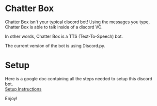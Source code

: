 # Chatter Box

Chatter Box isn't your typical discord bot!
Using the messages you type, Chatter Box is able to talk inside of a discord VC.

In other words, Chatter Box is a TTS (Text-To-Speech) bot.

The current version of the bot is using Discord.py.


# Setup

Here is a google doc containing all the steps needed to setup this discord bot.
<br>[Setup Instructions](https://docs.google.com/document/d/1KjbmoMgFNm3SDCSmVb-vhsCl_4UsAQZC3tIImlye51g/edit?usp=sharing)

Enjoy!
